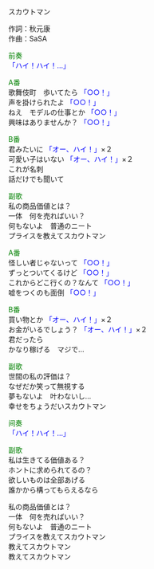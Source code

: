 スカウトマン  
  
作詞：秋元康  
作曲：SaSA  
  
<font color=green>前奏</font>  
<font color=blue>「ハイ！ハイ！…」</font>   
  
<font color=green>A番</font>  
歌舞伎町　歩いてたら <font color=blue>「○○！」</font>   
声を掛けられたよ <font color=blue>「○○！」</font>   
ねえ　モデルの仕事とか <font color=blue>「○○！」</font>   
興味はありませんか？ <font color=blue>「○○！」</font>   
  
<font color=green>B番</font>  
君みたいに <font color=blue>「オー、ハイ！」</font>×２   
可愛い子はいない <font color=blue>「オー、ハイ！」</font>×２   
これが名刺  
話だけでも聞いて  
  
<font color=green>副歌</font>  
私の商品価値とは？  
一体　何を売ればいい？  
何もないよ　普通のニート  
プライスを教えてスカウトマン  
  
<font color=green>A番</font>  
怪しい者じゃないって <font color=blue>「○○！」</font>   
ずっとついてくるけど <font color=blue>「○○！」</font>   
これからどこ行くの？なんて <font color=blue>「○○！」</font>   
嘘をつくのも面倒 <font color=blue>「○○！」</font>   
  
<font color=green>B番</font>  
買い物とか <font color=blue>「オー、ハイ！」</font>×２   
お金がいるでしょう？ <font color=blue>「オー、ハイ！」</font>×２   
君だったら  
かなり稼げる　マジで…  
  
<font color=green>副歌</font>  
世間の私の評価は？  
なぜだか笑って無視する  
夢もないよ　叶わないし…  
幸せをちょうだいスカウトマン  
  
<font color=green>间奏</font>  
<font color=blue>「ハイ！ハイ！…」</font>   
  
<font color=green>副歌</font>  
私は生きてる価値ある？  
ホントに求められてるの？  
欲しいものは全部あげる  
誰かから構ってもらえるなら  
  
私の商品価値とは？  
一体　何を売ればいい？  
何もないよ　普通のニート  
プライスを教えてスカウトマン  
教えてスカウトマン  
教えてスカウトマン  
